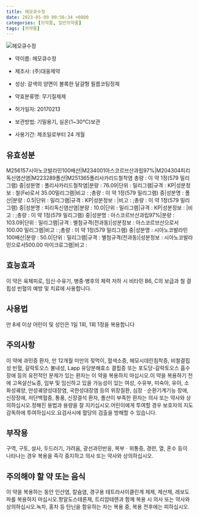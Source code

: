 ```yaml
---
title: 헤모큐수정
date: 2023-05-09 00:56:34 +0800
categories: [의약품, 일반의약품]
tags: [의약품]
---
```

![헤모큐수정](https://nedrug.mfds.go.kr/pbp/cmn/itemImageDownload/152353927813300000)

- 약이름: 헤모큐수정
- 제조사: (주)대웅제약
- 성상: 갈색의 양면이 볼록한 달걀형 필름코팅정제
- 약효분류명: 무기질제제
- 허가일자: 20170213
- 보관방법: 기밀용기, 실온(1~30℃)보관

- 사용기간: 제조일로부터 24 개월
## 유효성분
M256157시아노코발라민100배산|M234001아스코르브산과립97%|M204304피리독신염산염|M223289폴산|M251365폴리사카리드철착염
총량 : 이 약 1정(579 밀리그램) 중|성분명 : 폴리사카리드철착염|분량 : 76.09|단위 : 밀리그램|규격 : KP|성분정보 : 철(Fe)로서 35.00밀리그램|비고 : ;총량 : 이 약 1정(579 밀리그램) 중|성분명 : 폴산|분량 : 0.5|단위 : 밀리그램|규격 : KP|성분정보 : |비고 : ;총량 : 이 약 1정(579 밀리그램) 중|성분명 : 피리독신염산염|분량 : 10.0|단위 : 밀리그램|규격 : KP|성분정보 : |비고 : ;총량 : 이 약 1정(579 밀리그램) 중|성분명 : 아스코르브산과립97%|분량 : 103.09|단위 : 밀리그램|규격 : 별첨규격(전과동)|성분정보 : 아스코르브산으로서 100.00 밀리그램|비고 : ;총량 : 이 약 1정(579 밀리그램) 중|성분명 : 시아노코발라민100배산|분량 : 50.0|단위 : 밀리그램|규격 : 별첨규격(전과동)|성분정보 : 시아노코발라민으로서500.00 마이크로그램|비고 :
## 효능효과
이 약은 육체피로, 임신·수유기, 병중·병후의 체력 저하 시 비타민 B6, C의 보급과 철 결핍성 빈혈의 예방 및 치료에 사용합니다.
## 사용법
만 8세 이상 어린이 및 성인은 1일 1회, 1회 1정을 복용합니다
## 주의사항
이 약에 과민증 환자, 만 12개월 미만의 젖먹이, 혈색소증, 헤모시데린침착증, 비철결핍성 빈혈, 갈락토오스 불내성, Lapp 유당분해효소 결핍증 또는 포도당-갈락토오스 흡수장애 등의 유전적인 문제가 있는 환자는 이 약을 복용하지 마십시오.이 약을 복용하기 전에 고옥살산뇨증, 임부 및 임신하고 있을 가능성이 있는 여성, 수유부, 미숙아, 유아, 소화성궤양, 만성궤양성대장염, 국한성대장염 등의 위장질환, 심장ㆍ순환기계기능 장애, 신장장애, 저단백혈증, 통풍, 신장결석 환자, 폴산이 부족한 환자는 의사 또는 약사와 상의하십시오.정해진 용법과 용량을 잘 지키십시오.어린이에게 투여할 경우 보호자의 지도 감독하에 투여하십시오.요검사시에 혈당의 검출을 방해할 수 있습니다.
## 부작용
구역, 구토, 설사, 두드러기, 가려움, 광선과민반응, 복부ㆍ위통증, 경련, 열, 혼수 등이 나타나는 경우 복용을 즉각 중지하고 의사 또는 약사와 상의하십시오.
## 주의해야 할 약 또는 음식
이 약을 복용하는 동안 인산염, 칼슘염, 경구용 테트라사이클린계 제제, 제산제, 레보도파를 복용하지 마십시오.항알도스테론제, 트리암테렌과 함께 복용 시 의사 또는 약사와 상의하십시오.녹차, 홍차 등 탄닌을 함유하는 차는 복용 중, 복용 전후에는 피하십시오.
